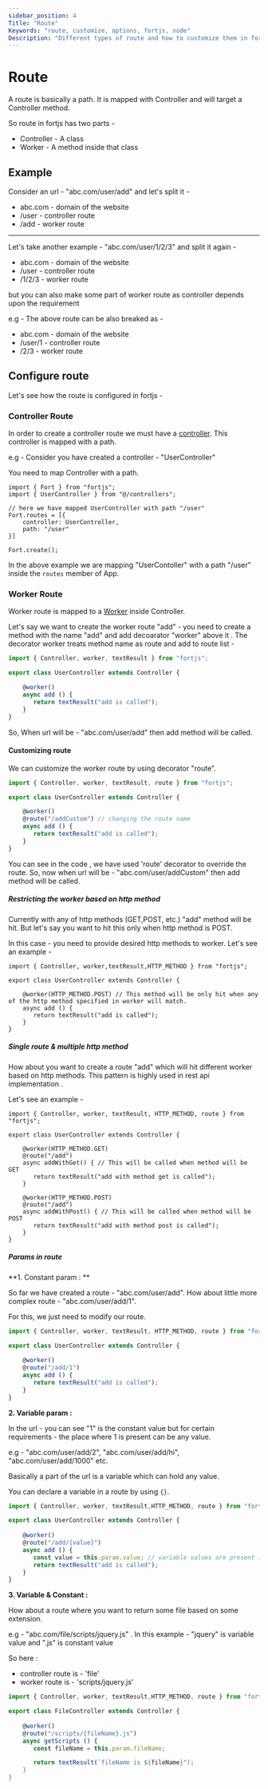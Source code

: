 ```yaml
---
sidebar_position: 4
Title: "Route"
Keywords: "route, customize, options, fortjs, node"
Description: "Different types of route and how to customize them in fortjs"
---
```


# Route

A route is basically a path. It is mapped with Controller and will target a Controller method.

So route in fortjs has two parts - 

* Controller - A class
* Worker - A method inside that class

## Example

Consider an url - "abc.com/user/add" and let's split it - 

* abc.com - domain of the website 
* /user - controller route
* /add - worker route
 
---

Let's take another example - "abc.com/user/1/2/3" and split it again - 

* abc.com - domain of the website
* /user - controller route
* /1/2/3 - worker route

but you can also make some part of worker route as controller depends upon the requirement

e.g - The above route can be also breaked as - 

* abc.com - domain of the website
* /user/1 - controller route
* /2/3 - worker route

## Configure route

Let's see how the route is configured in fortjs - 

### Controller Route 

In order to create a controller route we must have a [controller](/docs/controller.md). This controller is mapped with a path.

e.g - Consider you have created a controller - "UserController"

You need to map Controller with a path. 

```
import { Fort } from "fortjs";
import { UserController } from "@/controllers";

// here we have mapped UserController with path "/user"
Fort.routes = [{
    controller: UserController,
    path: "/user"
}]

Fort.create();

```
In the above example we are mapping "UserContoller" with a path "/user" inside the `routes` member of App.

### Worker Route

Worker route is mapped to a [Worker](/docs/worker.md) inside Controller.

Let's say we want to create the worker route "add" - you need to create a method with the name "add" and add decoarator "worker" above it . The decorator worker treats method name as route and add to route list -

```javascript
import { Controller, worker, textResult } from "fortjs";

export class UserController extends Controller {

    @worker()
    async add () {
       return textResult("add is called");
    }
}
```

So, When url will be - "abc.com/user/add" then add method will be called.

#### Customizing route

We can customize the worker route by using decorator "route".

```javascript
import { Controller, worker, textResult, route } from "fortjs";

export class UserController extends Controller {

    @worker()
    @route("/addCustom") // changing the route name
    async add () {
       return textResult("add is called");
    }
}
```

You can see in the code , we have used 'route' decorator to override the route. So, now when url will be - "abc.com/user/addCustom" then add method will be called.

##### Restricting the worker based on http method

Currently with any of http methods (GET,POST, etc.) "add" method will be hit. But let's say you want to hit this only when http method is POST.

In this case - you need to provide desired http methods to worker. Let's see an example - 

```
import { Controller, worker,textResult,HTTP_METHOD } from "fortjs";

export class UserController extends Controller {

    @worker(HTTP_METHOD.POST) // This method will be only hit when any of the http method specified in worker will match.
    async add () {
       return textResult("add is called");
    }
}
```

##### Single route & multiple http method

How about you want to create a route "add" which will hit different worker based on http methods. This pattern is highly used in rest api implementation . 

Let's see an example -

```
import { Controller, worker, textResult, HTTP_METHOD, route } from "fortjs";

export class UserController extends Controller {
    
    @worker(HTTP_METHOD.GET)
    @route("/add")
    async addWithGet() { // This will be called when method will be GET
       return textResult("add with method get is called");
    }

    @worker(HTTP_METHOD.POST)
    @route("/add")
    async addWithPost() { // This will be called when method will be POST
       return textResult("add with method post is called");
    }
}
```

##### Params in route

**1. Constant param : **

So far we have created a route - "abc.com/user/add". How about little more complex route - "abc.com/user/add/1". 

For this, we just need to modify our route.

```javascript
import { Controller, worker, textResult, HTTP_METHOD, route } from "fortjs";

export class UserController extends Controller {
    
    @worker()
    @route("/add/1")
    async add () {
       return textResult("add is called");
    }
}
```
**2. Variable param :**

In the url - you can see "1" is the constant value but for certain requirements - the place where 1 is present can be any value. 

e.g - "abc.com/user/add/2", "abc.com/user/add/hi", "abc.com/user/add/1000" etc.

Basically a part of the url is a variable which can hold any value.

You can declare a variable in a route by using `{}`.

```javascript
import { Controller, worker, textResult,HTTP_METHOD, route } from "fortjs";

export class UserController extends Controller {
    
    @worker()
    @route("/add/{value}")
    async add () {
       const value = this.param.value; // variable values are present in 'param' member of the controller.
       return textResult("add is called");
    }
}
```

**3. Variable & Constant :** 

How about a route where you want to return some file based on some extension. 

e.g - "abc.com/file/scripts/jquery.js" . In this example - "jquery" is variable value and ".js" is constant value

So here :

* controller route is - 'file'
* worker route is - 'scripts/jquery.js'

```javascript
import { Controller, worker, textResult,HTTP_METHOD, route } from "fortjs";

export class FileController extends Controller {
    
    @worker()
    @route("/scripts/{fileName}.js")
    async getScripts () {
       const fileName = this.param.fileName; 

       return textResult(`fileName is ${fileName}");
    }
}
```



